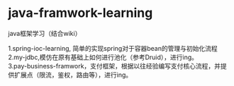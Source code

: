 # java-framwork-learning
java框架学习（结合wiki）

1.spring-ioc-learning, 简单的实现spring对于容器bean的管理与初始化流程  </br>
2.my-jdbc,模仿在原有基础上如何进行池化（参考Druid），进行ing。 </br>
3.pay-business-framwork，支付框架，根据以往经验编写支付核心流程，并提供扩展点（限流，鉴权，路由等），进行ing。 </br>
